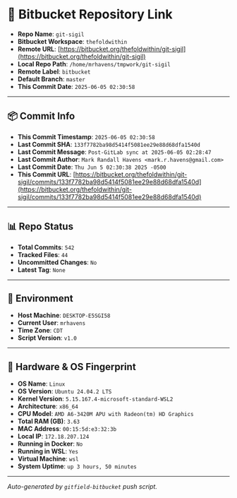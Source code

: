 # 🔗 Bitbucket Repository Link

- **Repo Name**: `git-sigil`
- **Bitbucket Workspace**: `thefoldwithin`
- **Remote URL**: [https://bitbucket.org/thefoldwithin/git-sigil](https://bitbucket.org/thefoldwithin/git-sigil)
- **Local Repo Path**: `/home/mrhavens/tmpwork/git-sigil`
- **Remote Label**: `bitbucket`
- **Default Branch**: `master`
- **This Commit Date**: `2025-06-05 02:30:58`

---

## 📦 Commit Info

- **This Commit Timestamp**: `2025-06-05 02:30:58`
- **Last Commit SHA**: `133f7782ba98d5414f5081ee29e88d68dfa1540d`
- **Last Commit Message**: `Post-GitLab sync at 2025-06-05 02:28:47`
- **Last Commit Author**: `Mark Randall Havens <mark.r.havens@gmail.com>`
- **Last Commit Date**: `Thu Jun 5 02:30:38 2025 -0500`
- **This Commit URL**: [https://bitbucket.org/thefoldwithin/git-sigil/commits/133f7782ba98d5414f5081ee29e88d68dfa1540d](https://bitbucket.org/thefoldwithin/git-sigil/commits/133f7782ba98d5414f5081ee29e88d68dfa1540d)

---

## 📊 Repo Status

- **Total Commits**: `542`
- **Tracked Files**: `44`
- **Uncommitted Changes**: `No`
- **Latest Tag**: `None`

---

## 🧭 Environment

- **Host Machine**: `DESKTOP-E5SGI58`
- **Current User**: `mrhavens`
- **Time Zone**: `CDT`
- **Script Version**: `v1.0`

---

## 🧬 Hardware & OS Fingerprint

- **OS Name**: `Linux`
- **OS Version**: `Ubuntu 24.04.2 LTS`
- **Kernel Version**: `5.15.167.4-microsoft-standard-WSL2`
- **Architecture**: `x86_64`
- **CPU Model**: `AMD A6-3420M APU with Radeon(tm) HD Graphics`
- **Total RAM (GB)**: `3.63`
- **MAC Address**: `00:15:5d:e3:32:3b`
- **Local IP**: `172.18.207.124`
- **Running in Docker**: `No`
- **Running in WSL**: `Yes`
- **Virtual Machine**: `wsl`
- **System Uptime**: `up 3 hours, 50 minutes`

---

_Auto-generated by `gitfield-bitbucket` push script._
